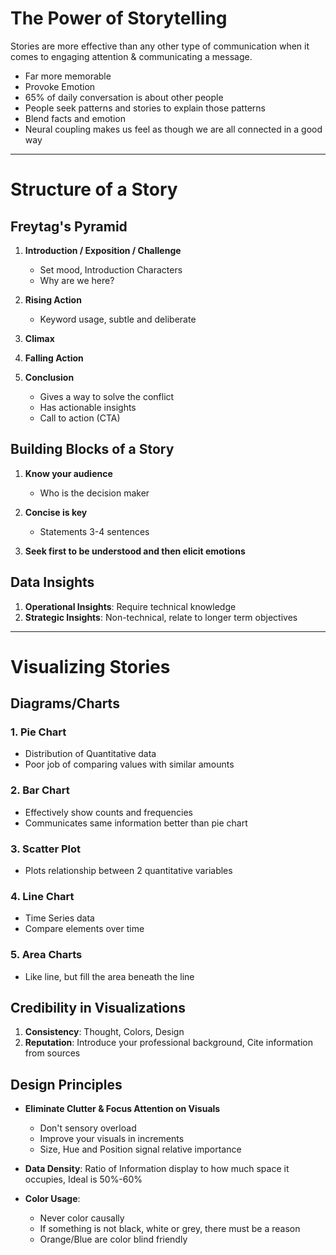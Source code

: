 # The Power of Storytelling

Stories are more effective than any other type of communication when it comes to engaging attention & communicating a message.

- Far more memorable
- Provoke Emotion
- 65% of daily conversation is about other people
- People seek patterns and stories to explain those patterns
- Blend facts and emotion
- Neural coupling makes us feel as though we are all connected in a good way

---

# Structure of a Story

## Freytag's Pyramid

1. **Introduction / Exposition / Challenge**
   - Set mood, Introduction Characters
   - Why are we here?

2. **Rising Action**
   - Keyword usage, subtle and deliberate

3. **Climax**

4. **Falling Action**

5. **Conclusion**
   - Gives a way to solve the conflict
   - Has actionable insights
   - Call to action (CTA)

## Building Blocks of a Story

1. **Know your audience**
   - Who is the decision maker

2. **Concise is key**
   - Statements 3-4 sentences

3. **Seek first to be understood and then elicit emotions**

## Data Insights

1. **Operational Insights**: Require technical knowledge
2. **Strategic Insights**: Non-technical, relate to longer term objectives

---

# Visualizing Stories

## Diagrams/Charts

### 1. Pie Chart
- Distribution of Quantitative data
- Poor job of comparing values with similar amounts

### 2. Bar Chart
- Effectively show counts and frequencies
- Communicates same information better than pie chart

### 3. Scatter Plot
- Plots relationship between 2 quantitative variables

### 4. Line Chart
- Time Series data
- Compare elements over time

### 5. Area Charts
- Like line, but fill the area beneath the line

## Credibility in Visualizations

1. **Consistency**: Thought, Colors, Design
2. **Reputation**: Introduce your professional background, Cite information from sources

## Design Principles

- **Eliminate Clutter & Focus Attention on Visuals**
  - Don't sensory overload
  - Improve your visuals in increments
  - Size, Hue and Position signal relative importance

- **Data Density**: Ratio of Information display to how much space it occupies, Ideal is 50%-60%

- **Color Usage**:
  - Never color causally
  - If something is not black, white or grey, there must be a reason
  - Orange/Blue are color blind friendly